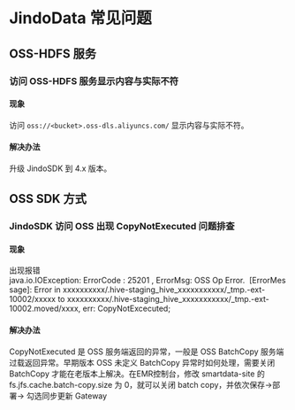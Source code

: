 # JindoData 常见问题

## OSS-HDFS 服务

### 访问 OSS-HDFS 服务显示内容与实际不符

#### 现象
访问 `oss://<bucket>.oss-dls.aliyuncs.com/` 显示内容与实际不符。

#### 解决办法
升级 JindoSDK 到 4.x 版本。

## OSS SDK 方式

### JindoSDK 访问 OSS 出现 CopyNotExecuted 问题排查

#### 现象
出现报错
java.io.IOException: ErrorCode : 25201 , ErrorMsg: OSS Op Error.  [ErrorMessage]: Error in xxxxxxxxxx/.hive-staging_hive_xxxxxxxxxxx/_tmp.-ext-10002/xxxxx to xxxxxxxxxx/.hive-staging_hive_xxxxxxxxxxx/_tmp.-ext-10002.moved/xxxx, err: CopyNotExcecuted;

#### 解决办法

CopyNotExecuted 是 OSS 服务端返回的异常，一般是 OSS BatchCopy 服务端过载返回异常。早期版本 OSS  未定义 BatchCopy 异常时如何处理，需要关闭 BatchCopy 才能在老版本上解决。在EMR控制台，修改 smartdata-site 的 fs.jfs.cache.batch-copy.size 为 0，就可以关闭 batch copy，并依次保存->部署-> 勾选同步更新 Gateway






